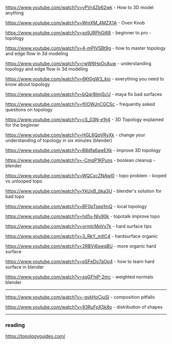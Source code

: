 https://www.youtube.com/watch?v=yPVr4Zb62wk - How to 3D model anything

https://www.youtube.com/watch?v=WmXM_4MZX1A - Oven Knob 

https://www.youtube.com/watch?v=xo9JRPhGi68 - beginner to pro - topology

https://www.youtube.com/watch?v=4-mPIVSBt9g - how to master topology and edge flow in 3d modeling

https://www.youtube.com/watch?v=rwW6HpOcAuw - understanding topology and edge flow in 3d modeling

https://www.youtube.com/watch?v=6Kt0gW3_kio - everything you need to know about topology

https://www.youtube.com/watch?v=bQqr8ImjScU - maya fix bad surfaces

https://www.youtube.com/watch?v=f0OWJnCGCSc - frequently asked questions on topology

https://www.youtube.com/watch?v=cS_03N-e1h4 - 3D Topology explained for the beginner

https://www.youtube.com/watch?v=HGL6QpVRyXk - change your understanding of topology in six minutes (blender)

https://www.youtube.com/watch?v=B8dfa6awEXk - improve 3D topology

https://www.youtube.com/watch?v=-CmqP1KPuns - boolean cleanup - blender

https://www.youtube.com/watch?v=WQCxcZNAwl0 - topo problem - looped vs unlooped topo

https://www.youtube.com/watch?v=YkUxB_bka3U - blender's solution for bad topo

https://www.youtube.com/watch?v=BF0pTsep1mQ - local topology

https://www.youtube.com/watch?v=hd1u-Nly90k - topotalk improve topo

https://www.youtube.com/watch?v=ormlcMpVx7k - hard surface tips

https://www.youtube.com/watch?v=3_RkY_mtlC4 - hardsurface organic

https://www.youtube.com/watch?v=2RBVj6swqBU - more organic hard surface

https://www.youtube.com/watch?v=pSFeDo7aOp4 - how to learn hard surface in blender

https://www.youtube.com/watch?v=sqGFhiP-2mc - weighted normals blender




---

https://www.youtube.com/watch?v=-gvkHoCjuSI - composition pitfalls

https://www.youtube.com/watch?v=93RuFpX5k8o - distribution of shapes


---

### reading
https://topologyguides.com/
